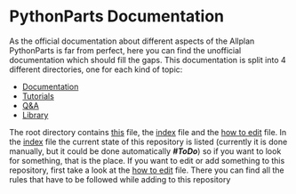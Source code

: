 # PythonParts Documentation

As the official documentation about different aspects of the Allplan PythonParts is far from perfect, here you can find the unofficial documentation which should fill the gaps.
This documentation is split into 4 different directories, one for each kind of topic:

- [Documentation](./Documentation)
- [Tutorials](./Tutorials)
- [Q&A](./QuestionsAndAnswers)
- [Library](./Library)

The root directory contains [this](./README.md) file, the [index](./Index.md) file and the [how to edit](./HowToEdit.md) file. 
In the [index](./Index.md) file the current state of this repository is listed (currently it is done manually, but it could be done automatically __*#ToDo*__) so if you want to look for something, that is the place. If you want to edit or add something to this repository, first take a look at the [how to edit](./HowToEdit.md) file. There you can find all the rules that have to be followed while adding to this repository
